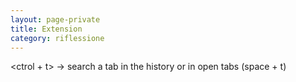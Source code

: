 ```yaml
--- 
layout: page-private
title: Extension
category: riflessione
---
```


<ctrol + t> -> search a tab in the history or in open tabs (space + t)
